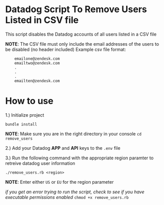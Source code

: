 # Datadog Script To Remove Users Listed in CSV file
This script disables the Datadog accounts of all users listed in a CSV file 

**NOTE**: The CSV file must only include the email addresses of the users to be disabled (no header included) 
Example csv file format:
```
    emailone@zendesk.com
    emailtwo@zendesk.com
    .
    .
    .
    emailten@zendesk.com
```

# How to use
1.) Initialize project

`bundle install`

**NOTE**: Make sure you are in the right directory in your console
`cd remove_users`

2.) Add your Datadog **APP** and **API** keys to the `.env` file

3.) Run the following command with the appropriate region paramter to retreive datadog user information

`./remove_users.rb <region>`

**NOTE**: Enter either `US` or `EU` for the region parameter

*if you get an error trying to run the script, check to see if you have executable permissions enabled*
`chmod +x remove_users.rb`
